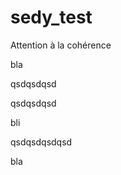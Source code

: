 # sedy_test

Attention à la cohérence

bla


qsdqsdqsd


qsdqsdqsd




bli


qsdqsdqsdqsd






bla
